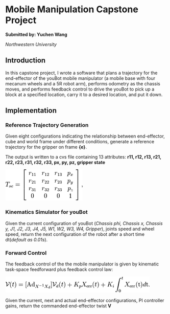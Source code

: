 # Mobile Manipulation Capstone Project
**Submitted by: Yuchen Wang**

*Northwestern University*

## Introduction
In this capstone project, I wrote a software that plans a trajectory for the end-effector of the youBot mobile manipulator (a mobile base with four mecanum wheels and a 5R robot arm), performs odometry as the chassis moves, and performs feedback control to drive the youBot to pick up a block at a specified location, carry it to a desired location, and put it down.

## Implementation
### Reference Trajectory Generation
Given eight configurations indicating the relationship between end-effector, cube and world frame under different conditions, generate a reference trajectory for the gripper on frame **{e}**.

The output is written to a cvs file containing 13 attributes: **r11, r12, r13, r21, r22, r23, r31, r32, r33, px, py, pz, gripper state**

![Tse](results/Tse.png)

### Kinematics Simulator for youBot
Given the current configuration of youBot (*Chassis phi, Chassis x, Chassis y, J1, J2, J3, J4, J5, W1, W2, W3, W4, Gripper*), joints speed and wheel speed, return the next configuration of the robot after a short time dt(*default as 0.01s*).

### Forward Control
The feedback control of the the mobile manipulator is given by kinematic task-space feedforward plus feedback control law:

![control](results/control_law.png)

Given the current, next and actual end-effector configurations, PI controller gains, return the commanded end-effector twist **V**
